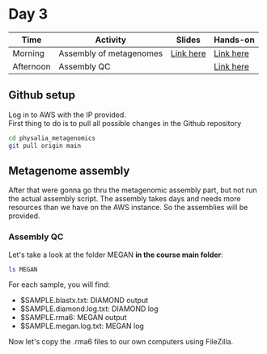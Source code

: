 # Day 3

| Time      | Activity                      | Slides                                 | Hands-on                          |
|-----------|-------------------------------|----------------------------------------|-----------------------------------|
| Morning   | Assembly of metagenomes       | [Link here](read-based-analyses-2.pdf) | [Link here](#metagenome-assembly) |
| Afternoon | Assembly QC                   |                                        | [Link here](#assembly-qc)         |

## Github setup

Log in to AWS with the IP provided.  
First thing to do is to pull all possible changes in the Github repository

```bash
cd physalia_metagenomics
git pull origin main
```

## Metagenome assembly

After that were gonna go thru the metagenomic assembly part, but not run the actual assembly script.
The assembly takes days and needs more resources than we have on the AWS instance.
So the assemblies will be provided.


### Assembly QC

Let's take a look at the folder MEGAN **in the course main folder**:

```bash
ls MEGAN
```

For each sample, you will find:
- $SAMPLE.blastx.txt: DIAMOND output
- $SAMPLE.diamond.log.txt: DIAMOND log
- $SAMPLE.rma6: MEGAN output
- $SAMPLE.megan.log.txt: MEGAN log

Now let's copy the .rma6 files to our own computers using FileZilla.
